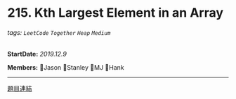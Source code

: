 # 215. Kth Largest Element in an Array

###### tags: `LeetCode` `Together` `Heap` `Medium`

**StartDate:** *2019.12.9*

**Members:** 🐣Jason 🐣Stanley 🐣MJ 🐣Hank

---

[題目連結](https://leetcode.com/problems/kth-largest-element-in-an-array/)
